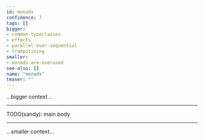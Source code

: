 ```yaml
---
id: monads
confidence: 7
tags: []
bigger:
- common-typeclasses
- effects
- parallel-over-sequential
- trampolining
smaller:
- monads-are-overused
see-also: []
name: "monads"
teaser: ""
---
```



...bigger context...

---

TODO(sandy): main body

---

...smaller context...
